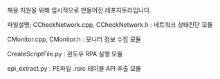 채용 지원을 위해 임시적으로 만들어진 레포지토리입니다.

파일설명;
CCheckNetwork.cpp, CCheckNetwork.h : 네트워크 상태진단 모듈

CMonitor.cpp, CMonitor.h : 모니터 정보 수집 모듈

CreateScriptFile.py : 윈도우 RPA 실행 모듈

epi_extract.py : PE파일 .rsrc 테이블 API 추출 모듈
